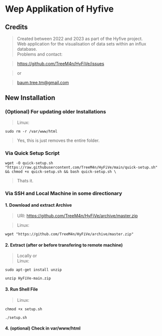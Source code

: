 # Wep Applikation of Hyfive

## Credits

>Created between 2022 and 2023 as part of the Hyfive project.\
>Web application for the visualisation of data sets within an influx database.\
>Problems and contact:

>https://github.com/TreeM4n/HyFiVe/issues 

>or

>baum.tree.tm@gmail.com

## New Installation 

### (Optional) For updating older Installations

>Linux: 
```
sudo rm -r /var/www/html
```

>Yes, this is just removes the entire folder.

### Via Quick Setup Script
```
wget -O quick-setup.sh "https://raw.githubusercontent.com/TreeM4n/HyFiVe/main/quick-setup.sh" && chmod +x quick-setup.sh && bash quick-setup.sh \
 ```
>Thats it.

### Via SSH and Local Machine in some directionary
#### 1. Download and extract Archive

>URl:    https://github.com/TreeM4n/HyFiVe/archive/master.zip

>Linux: 
``` 
wget "https://github.com/TreeM4n/HyFiVe/archive/master.zip"
```

#### 2. Extract (after or before transfering to remote machine)

>Locally or \
>Linux: 
```
sudo apt-get install unzip
```
```
unzip HyFiVe-main.zip 
```

#### 3. Run Shell File

>Linux:  
```
chmod +x setup.sh 
```
```
./setup.sh
```

#### 4. (optional) Check in var/www/html 



